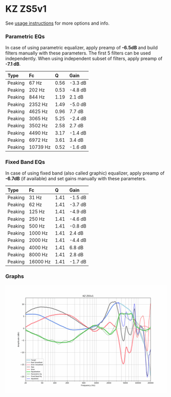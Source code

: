# KZ ZS5v1
See [usage instructions](https://github.com/jaakkopasanen/AutoEq#usage) for more options and info.

### Parametric EQs
In case of using parametric equalizer, apply preamp of **-6.5dB** and build filters manually
with these parameters. The first 5 filters can be used independently.
When using independent subset of filters, apply preamp of **-7.1 dB**.

| Type    | Fc       |    Q | Gain    |
|:--------|:---------|:-----|:--------|
| Peaking | 67 Hz    | 0.56 | -3.3 dB |
| Peaking | 202 Hz   | 0.53 | -4.8 dB |
| Peaking | 844 Hz   | 1.19 | 2.1 dB  |
| Peaking | 2352 Hz  | 1.49 | -5.0 dB |
| Peaking | 4625 Hz  | 0.96 | 7.7 dB  |
| Peaking | 3065 Hz  | 5.25 | -2.4 dB |
| Peaking | 3502 Hz  | 2.58 | 2.7 dB  |
| Peaking | 4490 Hz  | 3.17 | -1.4 dB |
| Peaking | 6972 Hz  | 3.61 | 3.4 dB  |
| Peaking | 10739 Hz | 0.52 | -1.6 dB |

### Fixed Band EQs
In case of using fixed band (also called graphic) equalizer, apply preamp of **-6.7dB**
(if available) and set gains manually with these parameters.

| Type    | Fc       |    Q | Gain    |
|:--------|:---------|:-----|:--------|
| Peaking | 31 Hz    | 1.41 | -1.5 dB |
| Peaking | 62 Hz    | 1.41 | -3.7 dB |
| Peaking | 125 Hz   | 1.41 | -4.9 dB |
| Peaking | 250 Hz   | 1.41 | -4.6 dB |
| Peaking | 500 Hz   | 1.41 | -0.8 dB |
| Peaking | 1000 Hz  | 1.41 | 2.4 dB  |
| Peaking | 2000 Hz  | 1.41 | -4.4 dB |
| Peaking | 4000 Hz  | 1.41 | 6.8 dB  |
| Peaking | 8000 Hz  | 1.41 | 2.8 dB  |
| Peaking | 16000 Hz | 1.41 | -1.7 dB |

### Graphs
![](./KZ%20ZS5v1.png)